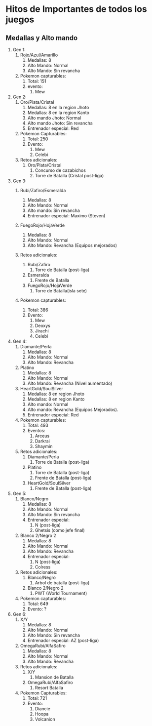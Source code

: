 # Hitos de Importantes de todos los juegos

## Medallas y Alto mando
1. Gen 1: 
	1. Rojo/Azul/Amarillo
		1. Medallas: 8
		2. Alto Mando: Normal
		3. Alto Mando: Sin revancha
	2. Pokemon capturables: 
		1. Total: 151
		2. evento: 
			1. Mew
2. Gen 2: 
	1. Oro/Plata/Cristal
		1. Medallas: 8 en la region Jhoto
		2. Medallas: 8 en la region Kanto
		3. Alto mando Jhoto: Normal
		4. Alto mando Jhoto: Sin revancha
		5. Entrenador especial: Red
	2. Pokemon Capturables:
		1. Total: 250
		2. Evento:
			1. Mew
			2. Celebi
	3. Retos adicionales: 
		1. Oro/Plata/Cristal
			1. Concurso de cazabichos
			2. Torre de Batalla (Cristal post-liga)		
3. Gen 3: 
	1. Rubi/Zafiro/Esmeralda
		1. Medallas: 8
		2. Alto Mando: Normal
		3. Alto mando: Sin revancha
		4. Entrenador especial: Maximo (Steven)
			
	1. FuegoRojo/HojaVerde
		1. Medallas: 8
		2. Alto Mando: Normal
		3. Alto Mando: Revancha (Equipos mejorados)
	2. Retos adicionales:
		1. Rubi/Zafiro
			1. Torre de Batalla (post-liga)
		2. Esmeralda
			1. Frente de Batalla
		3. FuegoRojo/HojaVerde
			1. Torre de Batalla(isla sete)
	3. Pokemon capturables:
		1. Total: 386
		2. Evento:
			1. Mew
			2. Deoxys
			3. Jirachi
			4. Celebi
1. Gen 4: 
	1. Diamante/Perla
		1. Medallas: 8
		2. Alto Mando: Normal
		3. Alto Mando: Revancha
	2. Platino
		1. Medallas: 8
		2. Alto Mando: Normal
		3. Alto Mando: Revancha (Nivel aumentado)
	3. HeartGold/SoulSilver
		1. Medallas: 8 en region Jhoto
		2. Medallas: 8 en region Kanto
		3. Alto mando: Normal
		4. Alto mando: Revancha (Equipos Mejorados).
		5. Entrenador especial: Red
	4. Pokemon capturables:
		1. Total: 493
		2. Eventos:
			1. Arceus
			2. Darkrai
			3. Shaymin
	5. Retos adicionales:	
		1. Diamante/Perla
			1. Torre de Batalla (post-liga)
		2. Platino
			1. Torre de Batalla (post-liga)
			2. Frente de Batalla (post-liga)
		3. HeartGold/SoulSilver
			1. Frente de Batalla (post-liga)
2. Gen 5:
	1. Blanco/Negro
		1. Medallas: 8
		2. Alto Mando: Normal
		3. Alto Mando: Sin revancha
		4. Entrenador especial: 
			1. N (post-liga)
			2. Ghetsis (como jefe final)
	2. Blanco 2/Negro 2
		1. Medallas: 8
		2. Alto Mando: Normal
		3. Alto Mando: Revancha
		4. Entrenador especial:
			1. N (post-liga)
			2. Colress
	3. Retos adicionales:
		1. Blanco/Negro
			1. Arbol de batalla (post-liga)
		2. Blanco 2/Negro 2
			1. PWT (World Tournament)
	4. Pokemon capturables:
		1. Total: 649
		2. Evento: ?
3. Gen 6:
	1. X/Y
		1. Medallas: 8
		2. Alto Mando: Normal
		3. Alto Mando: Sin revancha
		4. Entrenador especial: AZ (post-liga)
	2. OmegaRubi/AlfaSafiro
		1. Medallas: 8
		2. Alto Mando: Normal
		3. Alto Mando: Revancha
	3. Retos adicionales:
		1. X/Y
			1. Mansion de Batalla
		2. OmegaRubi/AlfaSafiro
			1. Resort Batalla
	4. Pokemon Capturables:
		1. Total: 721
		2. Evento:
			1. Diancie
			2. Hoopa
			3. Volcanion

